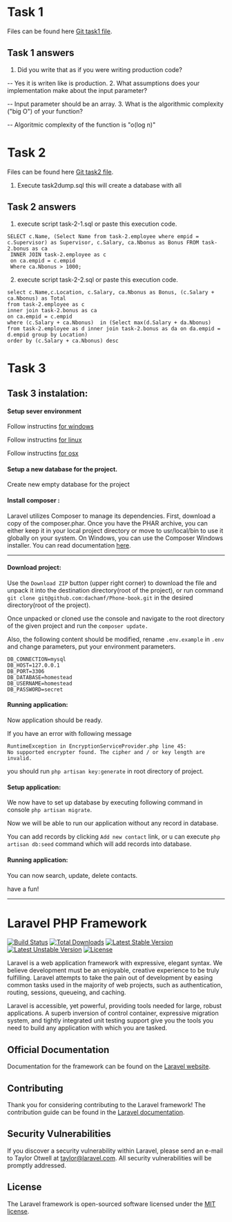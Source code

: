 # Task 1
Files can be found here [Git task1 file](https://github.com/dachamf/Phone-book/tree/master/Other_Tasks/task1).

## Task 1 answers

1. Did you write that as if you were writing production code?

  -- Yes it is writen like is production.
2. What assumptions does your implementation make about the input parameter?

  -- Input parameter should be an array.
3. What is the algorithmic complexity ("big O") of your function?

  -- Algoritmic complexity of the function is "o(log n)"
  
  
# Task 2

Files can be found here [Git task2 file](https://github.com/dachamf/Phone-book/tree/master/Other_Tasks/task2).

1) Execute task2dump.sql this will create a database with all 

## Task 2 answers

1) execute script task-2-1.sql or paste this execution code.

```
SELECT c.Name, (Select Name from task-2.employee where empid = c.Supervisor) as Supervisor, c.Salary, ca.Nbonus as Bonus FROM task-2.bonus as ca
 INNER JOIN task-2.employee as c
 on ca.empid = c.empid
 Where ca.Nbonus > 1000;
```

2) execute script task-2-2.sql or paste this execution code.

```
select c.Name,c.Location, c.Salary, ca.Nbonus as Bonus, (c.Salary + ca.Nbonus) as Total 
from task-2.employee as c
inner join task-2.bonus as ca
on ca.empid = c.empid
where (c.Salary + ca.Nbonus)  in (Select max(d.Salary + da.Nbonus) from task-2.employee as d inner join task-2.bonus as da on da.empid = d.empid group by Location)
order by (c.Salary + ca.Nbonus) desc
```

# Task 3

## Task 3 instalation:

#### Setup sever environment

Follow instructins [for windows](http://www.sitepoint.com/how-to-install-apache-on-windows/)

Follow instructins [for linux](https://www.digitalocean.com/community/tutorials/how-to-install-linux-apache-mysql-php-lamp-stack-on-ubuntu)

Follow instructins [for osx](https://coolestguidesontheplanet.com/get-apache-mysql-php-phpmyadmin-working-osx-10-10-yosemite/)

#### Setup a new database for the project.

Create new empty database for the project 


#### Install composer :
Laravel utilizes Composer to manage its dependencies. First, download a copy of the composer.phar. Once you have the PHAR archive, 
you can either keep it in your local project directory or move to usr/local/bin to use it globally on your system.
On Windows, you can use the Composer Windows installer.
You can read documentation [here](https://getcomposer.org/).

---

#### Download project:


Use the `Download ZIP` button (upper right corner) to download the file and unpack it into the destination directory(root of the project), or run command `git clone git@github.com:dachamf/Phone-book.git` in the desired directory(root of the project).

Once unpacked or cloned use the console and navigate to the root directory of the given project and run the 
`composer update.`

Also, the following content should be modified, rename `.env.example` in `.env` and change parameters, put your environment parameters.

```
DB_CONNECTION=mysql
DB_HOST=127.0.0.1
DB_PORT=3306
DB_DATABASE=homestead
DB_USERNAME=homestead
DB_PASSWORD=secret
```

#### Running application:

Now application should be ready.

If you have an error with following message

```
RuntimeException in EncryptionServiceProvider.php line 45:
No supported encrypter found. The cipher and / or key length are invalid.
```

you should run `php artisan key:generate` in root directory of project.


#### Setup application:

We now have to set up database by executing following command in console `php artisan migrate`.

Now we will be able to run our application without any record in database.

You can add records by clicking `Add new contact` link, or u can execute `php artisan db:seed` command which will add records into database.

#### Running application:

You can now search, update, delete contacts.

have a fun!


---

# Laravel PHP Framework
[![Build Status](https://travis-ci.org/laravel/framework.svg)](https://travis-ci.org/laravel/framework)
[![Total Downloads](https://poser.pugx.org/laravel/framework/d/total.svg)](https://packagist.org/packages/laravel/framework)
[![Latest Stable Version](https://poser.pugx.org/laravel/framework/v/stable.svg)](https://packagist.org/packages/laravel/framework)
[![Latest Unstable Version](https://poser.pugx.org/laravel/framework/v/unstable.svg)](https://packagist.org/packages/laravel/framework)
[![License](https://poser.pugx.org/laravel/framework/license.svg)](https://packagist.org/packages/laravel/framework)

Laravel is a web application framework with expressive, elegant syntax. We believe development must be an enjoyable, creative experience to be truly fulfilling. Laravel attempts to take the pain out of development by easing common tasks used in the majority of web projects, such as authentication, routing, sessions, queueing, and caching.

Laravel is accessible, yet powerful, providing tools needed for large, robust applications. A superb inversion of control container, expressive migration system, and tightly integrated unit testing support give you the tools you need to build any application with which you are tasked.

## Official Documentation

Documentation for the framework can be found on the [Laravel website](http://laravel.com/docs).

## Contributing

Thank you for considering contributing to the Laravel framework! The contribution guide can be found in the [Laravel documentation](http://laravel.com/docs/contributions).

## Security Vulnerabilities

If you discover a security vulnerability within Laravel, please send an e-mail to Taylor Otwell at taylor@laravel.com. All security vulnerabilities will be promptly addressed.

## License

The Laravel framework is open-sourced software licensed under the [MIT license](http://opensource.org/licenses/MIT).
